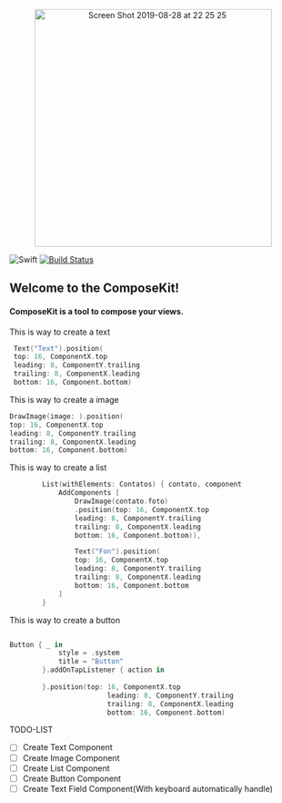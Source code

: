 <p align="center">
    <img width="417" alt="Screen Shot 2019-08-28 at 22 25 25" src="https://user-images.githubusercontent.com/32227073/73881901-f6dc6580-483f-11ea-810d-2518bf8ecf50.png">
</p>

![Swift](https://img.shields.io/badge/Swift-5.0-orange.svg)
[![Build Status](https://travis-ci.org/ViniciusDeep/CBuilder.svg?branch=master)](https://travis-ci.org/ViniciusDeep/CBuilder)


## Welcome to the ComposeKit!

#### ComposeKit is a tool to compose your views.

This is way to create a text

```swift
 Text("Text").position(
 top: 16, ComponentX.top
 leading: 8, ComponentY.trailing
 trailing: 8, ComponentX.leading
 bottom: 16, Component.bottom)
```
This is way to create a image

```swift
DrawImage(image: ).position(
top: 16, ComponentX.top
leading: 8, ComponentY.trailing
trailing: 8, ComponentX.leading
bottom: 16, Component.bottom)
```
This is way to create a list

```swift
        List(withElements: Contatos) { contato, component
            AddComponents [
                DrawImage(contato.foto)
                .position(top: 16, ComponentX.top
                leading: 8, ComponentY.trailing
                trailing: 8, ComponentX.leading
                bottom: 16, Component.bottom)),

                Text("Fon").position(
                top: 16, ComponentX.top
                leading: 8, ComponentY.trailing
                trailing: 8, ComponentX.leading
                bottom: 16, Component.bottom
            ]
        } 
```

This is way to create a button

```swift

Button { _ in
            style = .system
            title = "Button"
        }.addOnTapListener { action in
            
        }.position(top: 16, ComponentX.top
                        leading: 8, ComponentY.trailing
                        trailing: 8, ComponentX.leading
                        bottom: 16, Component.bottom)


```

TODO-LIST

- [ ] Create Text Component
- [ ] Create Image Component
- [ ] Create List Component
- [ ] Create Button Component
- [ ] Create Text Field Component(With keyboard automatically handle)
